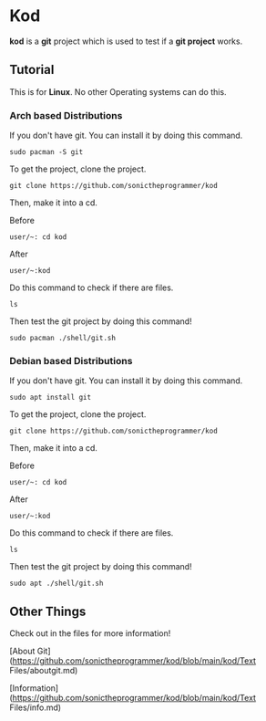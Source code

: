 # Kod
**kod** is a **git** project which is used to test if a **git project** works.

## Tutorial
This is for **Linux**. No other Operating systems can do this.
### Arch based Distributions
If you don't have git. You can install it by doing this command.

`sudo pacman -S git`

To get the project, clone the project.

`git clone https://github.com/sonictheprogrammer/kod`

Then, make it into a cd.

Before

`user/~: cd kod`

After

`user/~:kod`

Do this command to check if there are files.

`ls`

Then test the git project by doing this command!

`sudo pacman ./shell/git.sh`

### Debian based Distributions
If you don't have git. You can install it by doing this command.

`sudo apt install git`

To get the project, clone the project.

`git clone https://github.com/sonictheprogrammer/kod`

Then, make it into a cd.

Before

`user/~: cd kod`

After

`user/~:kod`

Do this command to check if there are files.

`ls`

Then test the git project by doing this command!

`sudo apt ./shell/git.sh`

## Other Things

Check out in the files for more information!

[About Git](https://github.com/sonictheprogrammer/kod/blob/main/kod/Text Files/aboutgit.md)

[Information](https://github.com/sonictheprogrammer/kod/blob/main/kod/Text Files/info.md)
